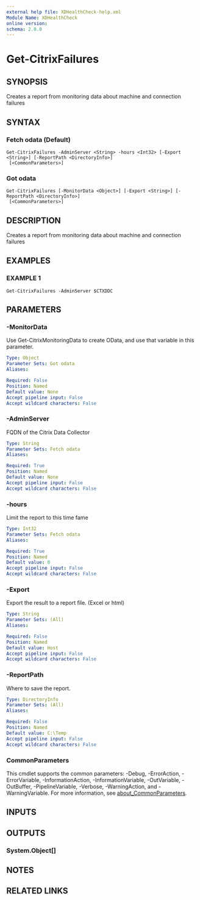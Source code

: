 ```yaml
---
external help file: XDHealthCheck-help.xml
Module Name: XDHealthCheck
online version:
schema: 2.0.0
---
```


# Get-CitrixFailures

## SYNOPSIS
Creates a report from monitoring data about machine and connection failures

## SYNTAX

### Fetch odata (Default)
```
Get-CitrixFailures -AdminServer <String> -hours <Int32> [-Export <String>] [-ReportPath <DirectoryInfo>]
 [<CommonParameters>]
```

### Got odata
```
Get-CitrixFailures [-MonitorData <Object>] [-Export <String>] [-ReportPath <DirectoryInfo>]
 [<CommonParameters>]
```

## DESCRIPTION
Creates a report from monitoring data about machine and connection failures

## EXAMPLES

### EXAMPLE 1
```
Get-CitrixFailures -AdminServer $CTXDDC
```

## PARAMETERS

### -MonitorData
Use Get-CitrixMonitoringData to create OData, and use that variable in this parameter.

```yaml
Type: Object
Parameter Sets: Got odata
Aliases:

Required: False
Position: Named
Default value: None
Accept pipeline input: False
Accept wildcard characters: False
```

### -AdminServer
FQDN of the Citrix Data Collector

```yaml
Type: String
Parameter Sets: Fetch odata
Aliases:

Required: True
Position: Named
Default value: None
Accept pipeline input: False
Accept wildcard characters: False
```

### -hours
Limit the report to this time fame

```yaml
Type: Int32
Parameter Sets: Fetch odata
Aliases:

Required: True
Position: Named
Default value: 0
Accept pipeline input: False
Accept wildcard characters: False
```

### -Export
Export the result to a report file.
(Excel or html)

```yaml
Type: String
Parameter Sets: (All)
Aliases:

Required: False
Position: Named
Default value: Host
Accept pipeline input: False
Accept wildcard characters: False
```

### -ReportPath
Where to save the report.

```yaml
Type: DirectoryInfo
Parameter Sets: (All)
Aliases:

Required: False
Position: Named
Default value: C:\Temp
Accept pipeline input: False
Accept wildcard characters: False
```

### CommonParameters
This cmdlet supports the common parameters: -Debug, -ErrorAction, -ErrorVariable, -InformationAction, -InformationVariable, -OutVariable, -OutBuffer, -PipelineVariable, -Verbose, -WarningAction, and -WarningVariable. For more information, see [about_CommonParameters](http://go.microsoft.com/fwlink/?LinkID=113216).

## INPUTS

## OUTPUTS

### System.Object[]
## NOTES

## RELATED LINKS
